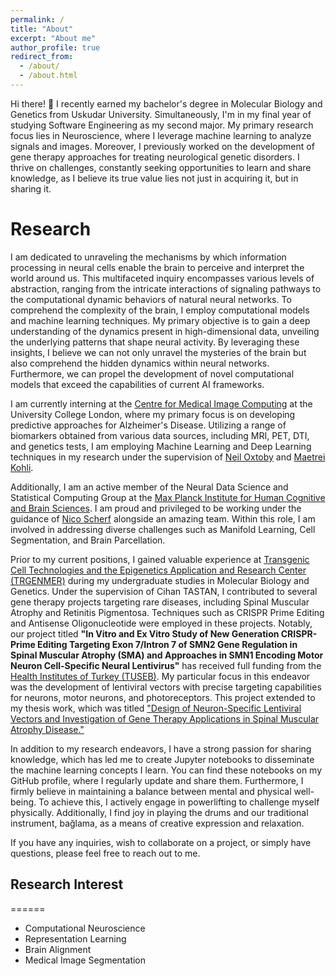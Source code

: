 ```yaml
---
permalink: /
title: "About"
excerpt: "About me"
author_profile: true
redirect_from: 
  - /about/
  - /about.html
---
```


Hi there! 👋 I recently earned my bachelor's degree in Molecular Biology and Genetics from Uskudar University. Simultaneously, I'm in my final year of studying Software Engineering as my second major. My primary research focus lies in Neuroscience, where I leverage machine learning to analyze signals and images. Moreover, I previously worked on the development of gene therapy approaches for treating neurological genetic disorders. I thrive on challenges, constantly seeking opportunities to learn and share knowledge, as I believe its true value lies not just in acquiring it, but in sharing it.

Research
======

I am dedicated to unraveling the mechanisms by which information processing in neural cells enable the brain to perceive and interpret the world around us. This multifaceted inquiry encompasses various levels of abstraction, ranging from the intricate interactions of signaling pathways to the computational dynamic behaviors of natural neural networks. To comprehend the complexity of the brain, I employ computational models and machine learning techniques. My primary objective is to gain a deep understanding of the dynamics present in high-dimensional data, unveiling the underlying patterns that shape neural activity. By leveraging these insights, I believe we can not only unravel the mysteries of the brain but also comprehend the hidden dynamics within neural networks. Furthermore, we can propel the development of novel computational models that exceed the capabilities of current AI frameworks.

I am currently interning at the [Centre for Medical Image Computing](https://www.ucl.ac.uk/medical-image-computing/centre-medical-image-computing-cmic) at the University College London, where my primary focus is on developing predictive approaches for Alzheimer's Disease. Utilizing a range of biomarkers obtained from various data sources, including MRI, PET, DTI, and genetics tests, I am employing Machine Learning and Deep Learning techniques in my research under the supervision of [Neil Oxtoby](https://iris.ucl.ac.uk/iris/browse/profile?upi=NOXTO55) and [Maetrei Kohli](http://www0.cs.ucl.ac.uk/people/M.Kohli.html).

Additionally, I am an active member of the Neural Data Science and Statistical Computing Group at the [Max Planck Institute for Human Cognitive and Brain Sciences](https://www.cbs.mpg.de/en). I am proud and privileged to be working under the guidance of [Nico Scherf](https://www.cbs.mpg.de/person/nscherf/1448721) alongside an amazing team. Within this role, I am involved in addressing diverse challenges such as Manifold Learning, Cell Segmentation, and Brain Parcellation.

Prior to my current positions, I gained valuable experience at [Transgenic Cell Technologies and the Epigenetics Application and Research Center (TRGENMER)](https://uskudar.edu.tr/trgenmer/en) during my undergraduate studies in Molecular Biology and Genetics. Under the supervision of Cihan TASTAN, I contributed to several gene therapy projects targeting rare diseases, including Spinal Muscular Atrophy and Retinitis Pigmentosa. Techniques such as CRISPR Prime Editing and Antisense Oligonucleotide were employed in these projects. Notably, our project titled **"In Vitro and Ex Vitro Study of New Generation CRISPR-Prime Editing Targeting Exon 7/Intron 7 of SMN2 Gene Regulation in Spinal Muscular Atrophy (SMA) and Approaches in SMN1 Encoding Motor Neuron Cell-Specific Neural Lentivirus"** has received full funding from the [Health Institutes of Turkey (TUSEB)](https://www.tuseb.gov.tr/en/corporate/about-us). My particular focus in this endeavor was the development of lentiviral vectors with precise targeting capabilities for neurons, motor neurons, and photoreceptors. This project extended to my thesis work, which was titled ["Design of Neuron-Specific Lentiviral Vectors and Investigation of Gene Therapy Applications in Spinal Muscular Atrophy Disease."](https://www.researchgate.net/publication/372389163_Design_of_Neuron-specific_Lentiviral_Vectors_and_Investigation_of_Gene_Therapy_Applications_in_Spinal_Muscular_Atrophy_Disease)

In addition to my research endeavors, I have a strong passion for sharing knowledge, which has led me to create Jupyter notebooks to disseminate the machine learning concepts I learn. You can find these notebooks on my GitHub profile, where I regularly update and share them. Furthermore, I firmly believe in maintaining a balance between mental and physical well-being. To achieve this, I actively engage in powerlifting to challenge myself physically. Additionally, I find joy in playing the drums and our traditional instrument, bağlama, as a means of creative expression and relaxation.

If you have any inquiries, wish to collaborate on a project, or simply have questions, please feel free to reach out to me. 


## Research Interest
======

* Computational Neuroscience
* Representation Learning
* Brain Alignment
* Medical Image Segmentation





